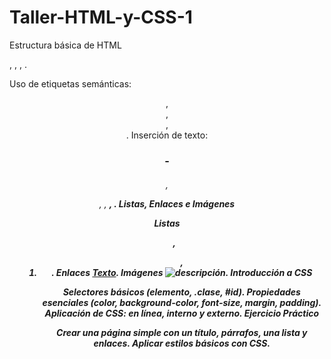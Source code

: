 # Taller-HTML-y-CSS-1
Estructura básica de HTML

<!DOCTYPE html>, <html>, <head>, <body>.
Uso de etiquetas semánticas: <header>, <nav>, <section>, <footer>.
Inserción de texto: <h1> - <h6>, <p>, <span>, <strong>, <em>.
Listas, Enlaces e Imágenes

Listas <ul>, <ol>, <li>.
Enlaces <a href="URL">Texto</a>.
Imágenes <img src="ruta" alt="descripción">.
Introducción a CSS

Selectores básicos (elemento, .clase, #id).
Propiedades esenciales (color, background-color, font-size, margin, padding).
Aplicación de CSS: en línea, interno y externo.
Ejercicio Práctico

Crear una página simple con un título, párrafos, una lista y enlaces.
Aplicar estilos básicos con CSS.

